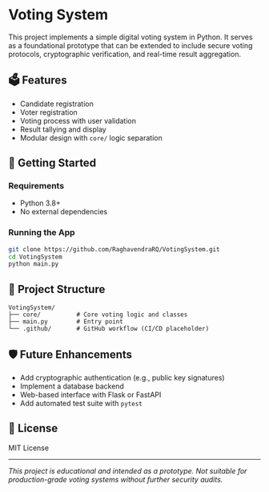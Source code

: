 
# Voting System

This project implements a simple digital voting system in Python. It serves as a foundational prototype that can be extended to include secure voting protocols, cryptographic verification, and real-time result aggregation.

## 🗳️ Features

- Candidate registration
- Voter registration
- Voting process with user validation
- Result tallying and display
- Modular design with `core/` logic separation

## 🚀 Getting Started

### Requirements

- Python 3.8+
- No external dependencies

### Running the App

```bash
git clone https://github.com/RaghavendraRQ/VotingSystem.git
cd VotingSystem
python main.py
```

## 📂 Project Structure

```
VotingSystem/
├── core/          # Core voting logic and classes
├── main.py        # Entry point
└── .github/       # GitHub workflow (CI/CD placeholder)
```

## 🛡️ Future Enhancements

- Add cryptographic authentication (e.g., public key signatures)
- Implement a database backend
- Web-based interface with Flask or FastAPI
- Add automated test suite with `pytest`

## 📘 License

MIT License

---

*This project is educational and intended as a prototype. Not suitable for production-grade voting systems without further security audits.*
